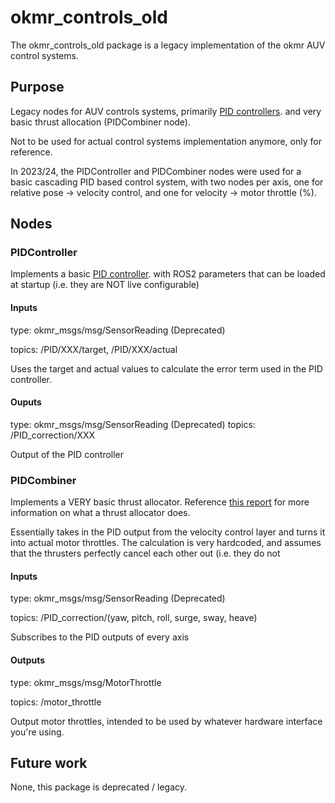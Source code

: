 # okmr_controls_old

The okmr_controls_old package is a legacy implementation of the okmr AUV control systems. 

## Purpose
Legacy nodes for AUV controls systems, primarily 
[PID controllers](https://en.wikipedia.org/wiki/Proportional%E2%80%93integral%E2%80%93derivative_controller).
and very basic thrust allocation (PIDCombiner node).

Not to be used for actual control systems implementation anymore, only for reference.

In 2023/24, the PIDController and PIDCombiner nodes were used for a basic cascading PID based control system, 
with two nodes per axis, one for relative pose -> velocity control, and one for velocity -> motor throttle (%).

## Nodes

### PIDController
Implements a basic
[PID controller](https://en.wikipedia.org/wiki/Proportional%E2%80%93integral%E2%80%93derivative_controller).
with ROS2 parameters that can be loaded at startup (i.e. they are NOT live configurable)

#### Inputs
type: okmr_msgs/msg/SensorReading (Deprecated)

topics: /PID/XXX/target, /PID/XXX/actual

Uses the target and actual values to calculate the error term used in the PID controller.

#### Ouputs
type: okmr_msgs/msg/SensorReading (Deprecated)
topics: /PID_correction/XXX

Output of the PID controller

### PIDCombiner
Implements a VERY basic thrust allocator.
Reference [this report](https://publications-cnrc.canada.ca/eng/view/ft/?id=43560a68-dee6-4a39-9a91-dfd570c19654)
for more information on what a thrust allocator does.

Essentially takes in the PID output from the velocity control layer and turns it into actual motor throttles.
The calculation is very hardcoded, and assumes that the thrusters perfectly cancel each other out (i.e. they do not 

#### Inputs
type: okmr_msgs/msg/SensorReading (Deprecated)

topics: /PID_correction/(yaw, pitch, roll, surge, sway, heave)

Subscribes to the PID outputs of every axis

#### Outputs
type: okmr_msgs/msg/MotorThrottle

topics: /motor_throttle

Output motor throttles, intended to be used by whatever hardware interface you're using.

## Future work
None, this package is deprecated / legacy.

